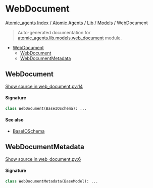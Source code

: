 # WebDocument

[Atomic_agents Index](../../../README.md#atomic_agents-index) / [Atomic Agents](../../index.md#atomic-agents) / [Lib](../index.md#lib) / [Models](./index.md#models) / WebDocument

> Auto-generated documentation for [atomic_agents.lib.models.web_document](../../../../../atomic_agents/lib/models/web_document.py) module.

- [WebDocument](#webdocument)
  - [WebDocument](#webdocument-1)
  - [WebDocumentMetadata](#webdocumentmetadata)

## WebDocument

[Show source in web_document.py:14](../../../../../atomic_agents/lib/models/web_document.py#L14)

#### Signature

```python
class WebDocument(BaseIOSchema): ...
```

#### See also

- [BaseIOSchema](../../agents/base_agent.md#baseagentio)



## WebDocumentMetadata

[Show source in web_document.py:6](../../../../../atomic_agents/lib/models/web_document.py#L6)

#### Signature

```python
class WebDocumentMetadata(BaseModel): ...
```